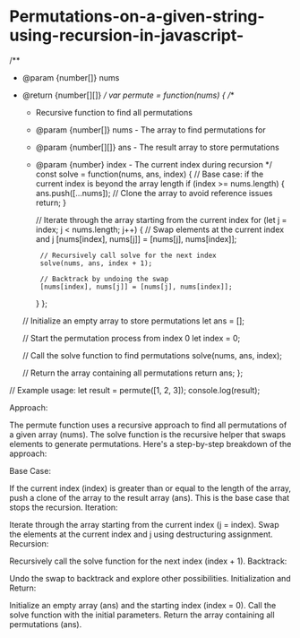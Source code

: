 # Permutations-on-a-given-string-using-recursion-in-javascript-


/**
 * @param {number[]} nums
 * @return {number[][]}
 */
var permute = function(nums) {
    /**
     * Recursive function to find all permutations
     * @param {number[]} nums - The array to find permutations for
     * @param {number[][]} ans - The result array to store permutations
     * @param {number} index - The current index during recursion
     */
    const solve = function(nums, ans, index) {
        // Base case: if the current index is beyond the array length
        if (index >= nums.length) {
            ans.push([...nums]); // Clone the array to avoid reference issues
            return;
        }

        // Iterate through the array starting from the current index
        for (let j = index; j < nums.length; j++) {
            // Swap elements at the current index and j
            [nums[index], nums[j]] = [nums[j], nums[index]];
            
            // Recursively call solve for the next index
            solve(nums, ans, index + 1);
            
            // Backtrack by undoing the swap
            [nums[index], nums[j]] = [nums[j], nums[index]];
        }
    };

    // Initialize an empty array to store permutations
    let ans = [];

    // Start the permutation process from index 0
    let index = 0;

    // Call the solve function to find permutations
    solve(nums, ans, index);

    // Return the array containing all permutations
    return ans;
};

// Example usage:
let result = permute([1, 2, 3]);
console.log(result);

Approach:

The permute function uses a recursive approach to find all permutations of a given array (nums). The solve function is the recursive helper that swaps elements to generate permutations. Here's a step-by-step breakdown of the approach:

Base Case:

If the current index (index) is greater than or equal to the length of the array, push a clone of the array to the result array (ans). This is the base case that stops the recursion.
Iteration:

Iterate through the array starting from the current index (j = index).
Swap the elements at the current index and j using destructuring assignment.
Recursion:
 
Recursively call the solve function for the next index (index + 1).
Backtrack:

Undo the swap to backtrack and explore other possibilities.
Initialization and Return:

Initialize an empty array (ans) and the starting index (index = 0).
Call the solve function with the initial parameters.
Return the array containing all permutations (ans).
